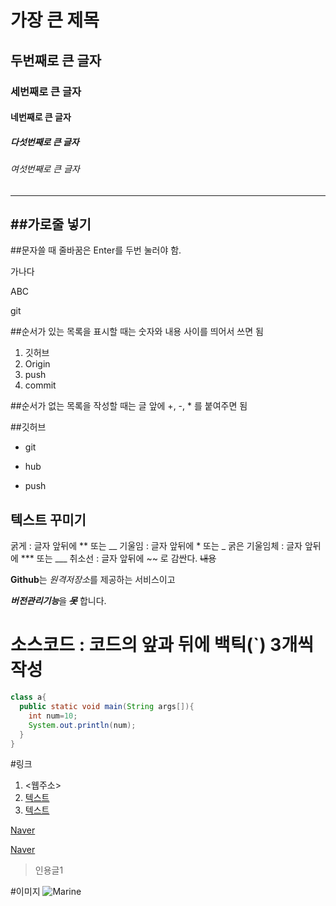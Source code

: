# 가장 큰 제목
## 두번째로 큰 글자
### 세번째로 큰 글자
#### 네번째로 큰 글자 
##### 다섯번째로 큰 글자
###### 여섯번째로 큰 글자

***
##가로줄 넣기
---

##문자쓸 때 줄바꿈은 Enter를 두번 눌러야 함.

가나다

ABC

git

##순서가 있는 목록을 표시할 때는 숫자와 내용 사이를 띄어서 쓰면 됨

1. 깃허브
3. Origin
4. push
2. commit

##순서가 없는 목록을 작성할 때는 글 앞에 +, -, * 를 붙여주면 됨

##깃허브

- git

- hub

- push

## 텍스트 꾸미기

굵게 : 글자 앞뒤에 ** 또는 __
기울임 : 글자 앞뒤에 * 또는 _
굵은 기울임체 : 글자 앞뒤에 *** 또는 ___
취소선 : 글자 앞뒤에 ~~ 로 감싼다. ~~내용~~ 

**Github**는 *원격저장소*를 제공하는 서비스이고

***버전관리기능***을 ***~~못~~*** 합니다.


# 소스코드 : 코드의 앞과 뒤에 백틱(`) 3개씩 작성

```java
class a{
  public static void main(String args[]){
    int num=10;
    System.out.println(num);
  }
}
```

#링크
1. <웹주소>
2. [텍스트](주소)
3. [텍스트](주소,"설명")

[Naver](https://www.naver.com)

[Naver](https://www.naver.com, "네이버로 이동")

> 인용글1


#이미지
![Marine](![마린](https://user-images.githubusercontent.com/115143501/234462727-4c6d904c-0c47-48ed-8e36-a25a29f98f47.gif))
